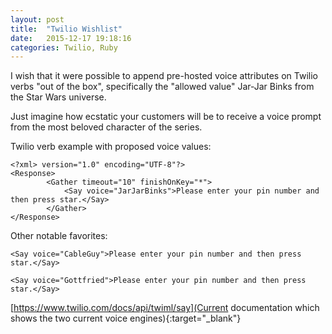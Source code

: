 ```yaml
---
layout: post
title:  "Twilio Wishlist"
date:   2015-12-17 19:18:16
categories: Twilio, Ruby
---
```


I wish that it were possible to append pre-hosted voice attributes on Twilio verbs "out of the box", specifically the "allowed value" Jar-Jar Binks from the Star Wars universe. 

Just imagine how ecstatic your customers will be to receive a voice prompt from the most beloved character of the series.

Twilio verb example with proposed voice values:

	<?xml> version="1.0" encoding="UTF-8"?>
	<Response>
			<Gather timeout="10" finishOnKey="*">
				<Say voice="JarJarBinks">Please enter your pin number and then press star.</Say>
			</Gather>
	</Response>

Other notable favorites:

	<Say voice="CableGuy">Please enter your pin number and then press star.</Say>

	<Say voice="Gottfried">Please enter your pin number and then press star.</Say>

[https://www.twilio.com/docs/api/twiml/say](Current documentation which shows the two current voice engines){:target="_blank"}

